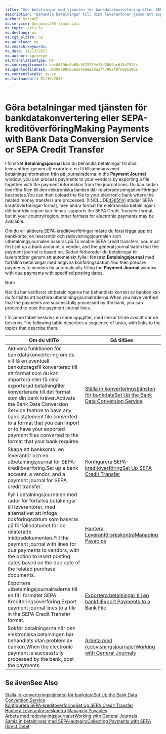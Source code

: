 ```yaml
---
title: "Gör betalningar med tjänsten för bankdatakonvertering eller SEPA Kreditöverföring | Microsoft Docs"
description: "Behandla betalningar till dina leverantörer genom att exportera en fil tillsammans med betalningsinformation från på journalraderna."
author: SorenGP
ms.service: dynamics365-financials
ms.topic: article
ms.devlang: na
ms.tgt_pltfrm: na
ms.workload: na
ms.search.keywords: 
ms.date: 11/17/2017
ms.author: sgroespe
ms.translationtype: HT
ms.sourcegitcommit: bec0619be0a65e3625759e13d2866ac615d7513c
ms.openlocfilehash: d9388a99585eea4e9e229a2f47982f9f690e3001
ms.contentlocale: sv-se
ms.lasthandoff: 01/30/2018

---
```

# <a name="making-payments-with-bank-data-conversion-service-or-sepa-credit-transfer"></a><span data-ttu-id="b26ca-103">Göra betalningar med tjänsten för bankdatakonvertering eller SEPA-kreditöverföring</span><span class="sxs-lookup"><span data-stu-id="b26ca-103">Making Payments with Bank Data Conversion Service or SEPA Credit Transfer</span></span>
<span data-ttu-id="b26ca-104">I fönstret **Betalningsjournal** kan du behandla betalningar till dina leverantörer genom att exportera en fil tillsammans med betalningsinformation från på journalraderna.</span><span class="sxs-lookup"><span data-stu-id="b26ca-104">In the **Payment Journal** window, you can process payments to your vendors by exporting a file together with the payment information from the journal lines.</span></span> <span data-ttu-id="b26ca-105">Du kan sedan överföra filen till den elektroniska banken där relaterade pengaöverföringar bearbetas.</span><span class="sxs-lookup"><span data-stu-id="b26ca-105">You can then upload the file to your electronic bank where the related money transfers are processed.</span></span> [!INCLUDE[d365fin](includes/d365fin_md.md)]<span data-ttu-id="b26ca-106"> stödjer SEPA kreditöverföringar-format, men andra format för elektroniska betalningar i ditt land/din region kan finnas.</span><span class="sxs-lookup"><span data-stu-id="b26ca-106"> supports the SEPA Credit Transfer format, but in your country/region, other formats for electronic payments may be available.</span></span>   

 <span data-ttu-id="b26ca-107">Om du vill aktivera SEPA-kreditöverföringar måste du först lägga upp ett bankkonto, en leverantör och redovisningsjournalen som utbetalningsjournalen baseras på.</span><span class="sxs-lookup"><span data-stu-id="b26ca-107">To enable SEPA credit transfers, you must first set up a bank account, a vendor, and the general journal batch that the payment journal is based on.</span></span> <span data-ttu-id="b26ca-108">Sedan förbereder du betalningar till leverantörer genom att automatiskt fylla i fönstret **Betalningsjournal** med förfallna betalningar med angivna bokföringsdatum.</span><span class="sxs-lookup"><span data-stu-id="b26ca-108">You then prepare payments to vendors by automatically filling the **Payment Journal** window with due payments with specified posting dates.</span></span>  

> [!NOTE]  
>  <span data-ttu-id="b26ca-109">När du har verifierat att betalningarna har behandlats korrekt av banken kan du fortsätta att bokföra utbetalningsjournalraderna.</span><span class="sxs-lookup"><span data-stu-id="b26ca-109">When you have verified that the payments are successfully processed by the bank, you can proceed to post the payment journal lines.</span></span>  

 <span data-ttu-id="b26ca-110">I följande tabell beskrivs en serie uppgifter, med länkar till de avsnitt där de beskrivs.</span><span class="sxs-lookup"><span data-stu-id="b26ca-110">The following table describes a sequence of tasks, with links to the topics that describe them.</span></span>   

|<span data-ttu-id="b26ca-111">**Om du vill**</span><span class="sxs-lookup"><span data-stu-id="b26ca-111">**To**</span></span>|<span data-ttu-id="b26ca-112">**Gå till**</span><span class="sxs-lookup"><span data-stu-id="b26ca-112">**See**</span></span>|  
|------------|-------------|  
|<span data-ttu-id="b26ca-113">Aktivera funktionen för bankdatakonvertering om du vill få en eventuell bankutdragsfil konverterad till ett format som du kan importera eller få dina exporterad betalningfiler konverterade till det format som din bank kräver.</span><span class="sxs-lookup"><span data-stu-id="b26ca-113">Activate the Bank Data Conversion Service feature to have any bank statement file converted to a format that you can import or to have your exported payment files converted to the format that your bank requires.</span></span>|[<span data-ttu-id="b26ca-114">Ställa in konverteringstjänsten för bankdata</span><span class="sxs-lookup"><span data-stu-id="b26ca-114">Set Up the Bank Data Conversion Service</span></span>](bank-how-setup-bank-statement-service.md)|  
|<span data-ttu-id="b26ca-115">Skapa ett bankkonto, en leverantör och en utbetalningsjournal för SEPA-kreditöverföring.</span><span class="sxs-lookup"><span data-stu-id="b26ca-115">Set up a bank account, a vendor, and a payment journal for SEPA credit transfer.</span></span>|[<span data-ttu-id="b26ca-116">Konfigurera SEPA-kreditöverföring</span><span class="sxs-lookup"><span data-stu-id="b26ca-116">Set Up SEPA Credit Transfer</span></span>](finance-how-to-set-up-sepa-credit-transfer.md)|  
|<span data-ttu-id="b26ca-117">Fyll i betalningsjournalen med rader för förfallna betalningar till leverantörer, med alternativet att infoga bokföringsdatum som baseras på förfallodatumet för de relaterade inköpsdokumenten.</span><span class="sxs-lookup"><span data-stu-id="b26ca-117">Fill the payment journal with lines for due payments to vendors, with the option to insert posting dates based on the due date of the related purchase documents.</span></span>|[<span data-ttu-id="b26ca-118">Hantera Leverantörsreskontra</span><span class="sxs-lookup"><span data-stu-id="b26ca-118">Managing Payables</span></span>](payables-manage-payables.md)|  
|<span data-ttu-id="b26ca-119">Exportera utbetalningsjournalraderna till en fil i formatet SEPA Krediteringsöverföring.</span><span class="sxs-lookup"><span data-stu-id="b26ca-119">Export payment journal lines to a file in the SEPA Credit Transfer format.</span></span>|[<span data-ttu-id="b26ca-120">Exportera betalningar till en bankfil</span><span class="sxs-lookup"><span data-stu-id="b26ca-120">Export Payments to a Bank File</span></span>](payables-how-export-payments-bank-file.md)|  
|<span data-ttu-id="b26ca-121">Bokför betalningarna när den elektroniska betalningen har behandlats utan problem av banken.</span><span class="sxs-lookup"><span data-stu-id="b26ca-121">When the electronic payment is successfully processed by the bank, post the payments.</span></span>|[<span data-ttu-id="b26ca-122">Arbeta med redovisningsjournaler</span><span class="sxs-lookup"><span data-stu-id="b26ca-122">Working with General Journals</span></span>](ui-work-general-journals.md)|  

## <a name="see-also"></a><span data-ttu-id="b26ca-123">Se även</span><span class="sxs-lookup"><span data-stu-id="b26ca-123">See Also</span></span>  
[<span data-ttu-id="b26ca-124">Ställa in konverteringstjänsten för bankdata</span><span class="sxs-lookup"><span data-stu-id="b26ca-124">Set Up the Bank Data Conversion Service</span></span>](bank-how-setup-bank-statement-service.md)  
[<span data-ttu-id="b26ca-125">Konfigurera SEPA-kreditöverföring</span><span class="sxs-lookup"><span data-stu-id="b26ca-125">Set Up SEPA Credit Transfer</span></span>](finance-how-to-set-up-sepa-credit-transfer.md)  
<span data-ttu-id="b26ca-126">[Hantera Leverantörsreskontra](payables-manage-payables.md) </span><span class="sxs-lookup"><span data-stu-id="b26ca-126">[Managing Payables](payables-manage-payables.md) </span></span>  
[<span data-ttu-id="b26ca-127">Arbeta med redovisningsjournaler</span><span class="sxs-lookup"><span data-stu-id="b26ca-127">Working with General Journals</span></span>](ui-work-general-journals.md)  
[<span data-ttu-id="b26ca-128">Samla in betalningar med SEPA-autogiro</span><span class="sxs-lookup"><span data-stu-id="b26ca-128">Collecting Payments with SEPA Direct Debit</span></span>](finance-collect-payments-with-sepa-direct-debit.md)   


